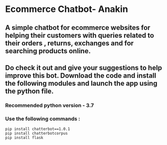 # Ecommerce Chatbot- Anakin

## A simple chatbot for ecommerce websites for helping their customers with queries related to their orders , returns, exchanges and for searching products online.

## Do check it out and give your suggestions to help improve this bot. Download the code and install the following modules and launch the app using the python file.

### Recommended python version - 3.7

### Use the following commands :

```
pip install chatterbot==1.0.1
pip install chatterbotcorpus
pip install flask
```
